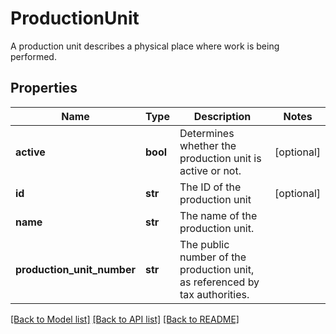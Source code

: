 # ProductionUnit

A production unit describes a physical place where work is being performed.
## Properties
Name | Type | Description | Notes
------------ | ------------- | ------------- | -------------
**active** | **bool** | Determines whether the production unit is active or not. | [optional] 
**id** | **str** | The ID of the production unit | [optional] 
**name** | **str** | The name of the production unit. | 
**production_unit_number** | **str** | The public number of the production unit, as referenced by tax authorities. | 

[[Back to Model list]](../README.md#documentation-for-models) [[Back to API list]](../README.md#documentation-for-api-endpoints) [[Back to README]](../README.md)


